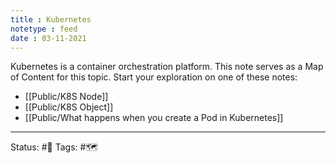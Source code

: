 ```yaml
---
title : Kubernetes
notetype : feed
date : 03-11-2021
---
```


Kubernetes is a container orchestration platform. This note serves as a Map of Content for this topic. Start your exploration on one of these notes:
- [[Public/K8S Node]]
- [[Public/K8S Object]]
- [[Public/What happens when you create a Pod in Kubernetes]]



-----

Status: #🌲 
Tags: #🗺️
